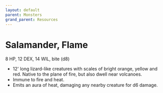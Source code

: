 ```yaml
---
layout: default
parent: Monsters
grand_parent: Resources
---
```


# Salamander, Flame

8 HP, 12 DEX, 14 WIL, bite (d8)

- 12' long lizard-like creatures with scales of bright orange, yellow and red. Native to the plane of fire, but also dwell near volcanoes. 
- Immune to fire and heat.
- Emits an aura of heat, damaging any nearby creature for d6 damage.


